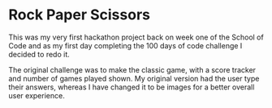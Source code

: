 # Rock Paper Scissors

This was my very first hackathon project back on week one of the School of Code and as my first day completing the 100 days of code challenge I decided to redo it.

The original challenge was to make the classic game, with a score tracker and number of games played shown. My original version had the user type their answers, whereas I have changed it to be images for a better overall user experience.
